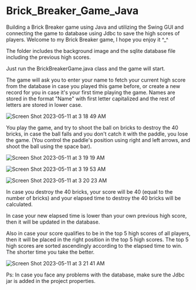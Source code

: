 # Brick_Breaker_Game_Java
Building a Brick Breaker game using Java and utilizing the Swing GUI and connecting the game to database using Jdbc to save the high scores of players.
Welcome to my Brick Breaker game, I hope you enjoy it ^_^

The folder includes the background image and the sqlite database file including the previous high scores.

Just run the BrickBreakerGame.java class and the game will start.

The game will ask you to enter your name to fetch your current high score from the database in case you played this game before, or create a new record for you in case it's your first time playing the game. Names are stored in the format "Name" with first letter capitalized and the rest of letters are stored in lower case.

![Screen Shot 2023-05-11 at 3 18 49 AM](https://github.com/AlfaroukSaleh/Brick_Breaker_Game_Java/assets/50967999/142310cb-c440-4e11-b2a3-8b21b84b4b03)


You play the game, and try to shoot the ball on bricks to destroy the 40 bricks, in case the ball falls and you don't catch it with the paddle, you lose the game. (You control the paddle's position using right and left arrows, and shoot the ball using the space bar).

![Screen Shot 2023-05-11 at 3 19 19 AM](https://github.com/AlfaroukSaleh/Brick_Breaker_Game_Java/assets/50967999/011e13ff-ca8e-4ac1-b296-9b6aff89cf63)

![Screen Shot 2023-05-11 at 3 19 53 AM](https://github.com/AlfaroukSaleh/Brick_Breaker_Game_Java/assets/50967999/50832a3c-09dd-468f-b3dd-1a918f04012e)

![Screen Shot 2023-05-11 at 3 20 23 AM](https://github.com/AlfaroukSaleh/Brick_Breaker_Game_Java/assets/50967999/a7efffe9-f077-43e4-9003-6a438c71b198)

In case you destroy the 40 bricks, your score will be 40 (equal to the number of bricks) and your elapsed time to destroy the 40 bricks will be calculated. 

In case your new elapsed time is lower than your own previous high score, then it will be updated in the database.

Also in case your score qualifies to be in the top 5 high scores of all players, then it will be placed in the right position in the top 5 high scores. The top 5 high scores are sorted ascendingly according to the elapsed time to win. The shorter time you take the better.

![Screen Shot 2023-05-11 at 3 21 41 AM](https://github.com/AlfaroukSaleh/Brick_Breaker_Game_Java/assets/50967999/07a2f8e8-3224-4c51-8fc5-4561218d2893)


Ps: In case you face any problems with the database, make sure the Jdbc jar is added in the project properties.
